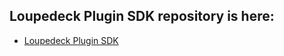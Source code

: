 ## Loupedeck Plugin SDK repository is here:

* [Loupedeck Plugin SDK](https://github.com/Loupedeck/PluginSdk/)
